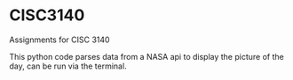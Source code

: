 # CISC3140
Assignments for CISC 3140


This python code parses data from a NASA api to display the picture of the day, can be run via the terminal.
